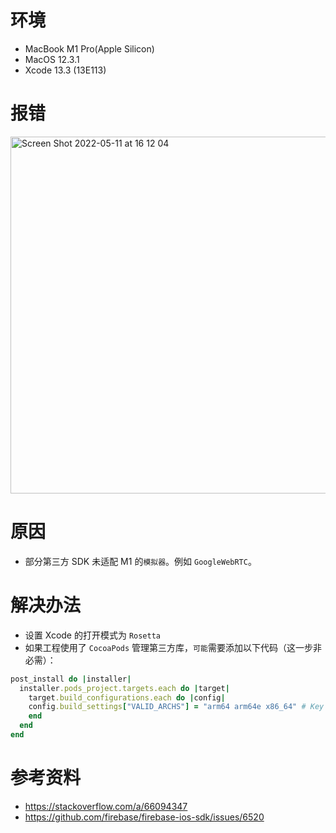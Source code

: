 # 环境
* MacBook M1 Pro(Apple Silicon)
* MacOS 12.3.1
* Xcode 13.3 (13E113)

# 报错
<img width="571" alt="Screen Shot 2022-05-11 at 16 12 04" src="https://user-images.githubusercontent.com/3346944/170968359-fe52d180-4c59-4e24-94dc-5162f38ea427.png">

# 原因
* 部分第三方 SDK 未适配 M1 的`模拟器`。例如 `GoogleWebRTC`。

# 解决办法
* 设置 Xcode 的打开模式为 `Rosetta`
* 如果工程使用了 `CocoaPods` 管理第三方库，`可能`需要添加以下代码（这一步非必需）：
```Ruby
post_install do |installer|
  installer.pods_project.targets.each do |target|
    target.build_configurations.each do |config|
    config.build_settings["VALID_ARCHS"] = "arm64 arm64e x86_64" # Key code. The content is based on the architectures in your project.
    end
  end
end
```

# 参考资料

* https://stackoverflow.com/a/66094347
* https://github.com/firebase/firebase-ios-sdk/issues/6520
